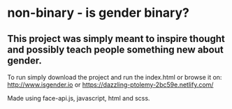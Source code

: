 # non-binary - is gender binary?
## This project was simply meant to inspire thought and possibly teach people something new about gender.
To run simply download the project and run the index.html or browse it on:
http://www.isgender.io or https://dazzling-ptolemy-2bc59e.netlify.com/

Made using face-api.js, javascript, html and scss.
